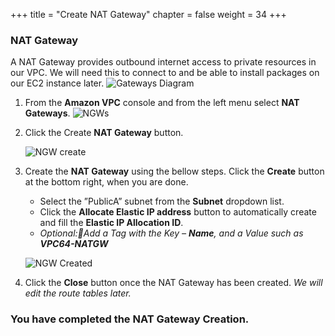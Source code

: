 +++
title = "Create NAT Gateway"
chapter = false
weight = 34
+++


### NAT Gateway ###
A NAT Gateway provides outbound internet access to private resources in our VPC. We will need this to connect to and be able to install packages on our EC2 instance later. 
![Gateways Diagram](/images/creategateways-diagram.png)

1. From the **Amazon VPC** console and from the left menu select **NAT Gateways**.
    ![NGWs](/images/creategateways-ngws.png)

1. Click the Create **NAT Gateway** button.

    ![NGW create](/images/creategateways-createngw.png)

1. Create the **NAT Gateway** using the bellow steps. Click the **Create** button at the bottom right, when you are done.
    - Select the ”PublicA” subnet from the **Subnet** dropdown list.
    - Click the **Allocate Elastic IP address** button to automatically create and fill the **Elastic IP Allocation ID**.
    - _Optional:Add a Tag with the Key – **Name**, and a Value such as **VPC64-NATGW**_

    ![NGW Created](/images/creategateways-ngwcreated.png)
1. Click the **Close** button once the NAT Gateway has been created. _We will edit the route tables later._

### You have completed the NAT Gateway Creation. ###